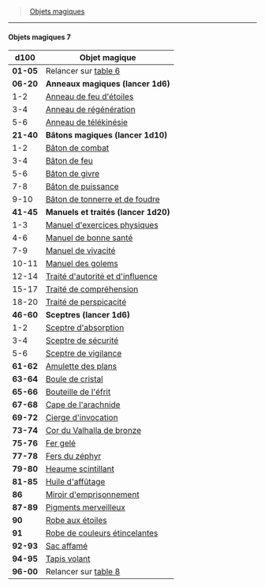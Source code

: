 ﻿---
!GenericItem
Name: Objets magiques 7
Id: magicitems_hd.md#objets-magiques-7
ParentLink: magicitems_hd.md#objets-magiques
ParentName: Objets magiques
NameLevel: 4
Attributes: {}
---
> [Objets magiques](hd_magicitems.md)

---

#### Objets magiques 7

|d100|Objet magique|
|---|---|
|**01-05**|Relancer sur [table 6](hd_magicitems_objets_magiques_6.md)|
|**06-20**|**Anneaux magiques (lancer 1d6)**|
|1-2|[Anneau de feu d'étoiles](hd_magicitems_az_anneau_de_feu_detoiles.md)|
|3-4|[Anneau de régénération](hd_magicitems_az_anneau_de_regeneration.md)|
|5-6|[Anneau de télékinésie](hd_magicitems_az_anneau_de_telekinesie.md)|
|**21-40**|**Bâtons magiques (lancer 1d10)**|
|1-2|[Bâton de combat](hd_magicitems_az_baton_de_combat.md)|
|3-4|[Bâton de feu](hd_magicitems_az_baton_de_feu.md)|
|5-6|[Bâton de givre](hd_magicitems_az_baton_de_givre.md)|
|7-8|[Bâton de puissance](hd_magicitems_az_baton_de_puissance.md)|
|9-10|[Bâton de tonnerre et de foudre](hd_magicitems_az_baton_de_tonnerre_et_de_foudre.md)|
|**41-45**|**Manuels et traités (lancer 1d20)**|
|1-3|[Manuel d'exercices physiques](hd_magicitems_az_manuel_dexercices_physiques.md)|
|4-6|[Manuel de bonne santé](hd_magicitems_az_manuel_de_bonne_sante.md)|
|7-9|[Manuel de vivacité](hd_magicitems_az_manuel_de_vivacite.md)|
|10-11|[Manuel des golems](hd_magicitems_az_manuel_des_golems.md)|
|12-14|[Traité d'autorité et d'influence](hd_magicitems_az_traite_dautorite_et_dinfluence.md)|
|15-17|[Traité de compréhension](hd_magicitems_az_traite_de_comprehension.md)|
|18-20|[Traité de perspicacité](hd_magicitems_az_traite_de_perspicacite.md)|
|**46-60**|**Sceptres (lancer 1d6)**|
|1-2|[Sceptre d'absorption](hd_magicitems_az_sceptre_dabsorption.md)|
|3-4|[Sceptre de sécurité](hd_magicitems_az_sceptre_de_securite.md)|
|5-6|[Sceptre de vigilance](hd_magicitems_az_sceptre_de_vigilance.md)|
|**61-62**|[Amulette des plans](hd_magicitems_az_amulette_des_plans.md)|
|**63-64**|[Boule de cristal](hd_magicitems_az_boule_de_cristal.md)|
|**65-66**|[Bouteille de l'éfrit](hd_magicitems_az_bouteille_de_lefrit.md)|
|**67-68**|[Cape de l'arachnide](hd_magicitems_az_cape_de_larachnide.md)|
|**69-72**|[Cierge d'invocation](hd_magicitems_az_cierge_dinvocation.md)|
|**73-74**|[Cor du Valhalla de bronze](hd_magicitems_az_cor_du_valhalla.md)|
|**75-76**|[Fer gelé](hd_magicitems_az_fer_gele.md)|
|**77-78**|[Fers du zéphyr](hd_magicitems_az_fers_du_zephyr.md)|
|**79-80**|[Heaume scintillant](hd_magicitems_az_heaume_scintillant.md)|
|**81-85**|[Huile d'affûtage](hd_magicitems_az_huile_daffutage.md)|
|**86**|[Miroir d'emprisonnement](hd_magicitems_az_miroir_demprisonnement.md)|
|**87-89**|[Pigments merveilleux](hd_magicitems_az_pigments_merveilleux.md)|
|**90**|[Robe aux étoiles](hd_magicitems_az_robe_aux_etoiles.md)|
|**91**|[Robe de couleurs étincelantes](hd_magicitems_az_robe_de_couleurs_etincelantes.md)|
|**92-93**|[Sac affamé](hd_magicitems_az_sac_affame.md)|
|**94-95**|[Tapis volant](hd_magicitems_az_tapis_volant.md)|
|**96-00**|Relancer sur [table 8](hd_magicitems_objets_magiques_8.md)|

